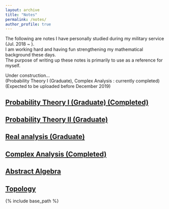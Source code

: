 ```yaml
---
layout: archive
title: "Notes"
permalink: /notes/
author_profile: true
---
```


The following are notes I have personally studied during my military service (Jul. 2018 ~ ).  
I am working hard and having fun strengthening my mathematical background these days.    
The purpose of writing up these notes is primarily to use as a reference for myself.   

Under construction…   
(Probability Theory Ⅰ (Graduate), Complex Analysis : currently completed)   
(Expected to be uploaded before December 2019)  


[Probability Theory Ⅰ (Graduate) (Completed)](https://austinyi.github.io/notes/2019-06-20-probability1)
-------------------------------------------------------------------------  

[Probability Theory Ⅱ (Graduate)](https://austinyi.github.io/notes/2019-12-15-probability2)  
-------------------------------------------------------------------------  

[Real analysis (Graduate)](https://austinyi.github.io/notes/2018-10-03-realanalysis)  
-------------------------------------------------------------------------  

[Complex Analysis (Completed)](https://austinyi.github.io/notes/2018-12-14-complexanalysis)  
-------------------------------------------------------------------------  

[Abstract Algebra](https://austinyi.github.io/notes/2019-03-23-abstractalgebra)  
-------------------------------------------------------------------------  

[Topology](https://austinyi.github.io/notes/2019-12-31-topology)  
-------------------------------------------------------------------------  

{% include base_path %}

<!--
{% for post in site.publications reversed %}
  {% include archive-single.html %}
{% endfor %}
-->
